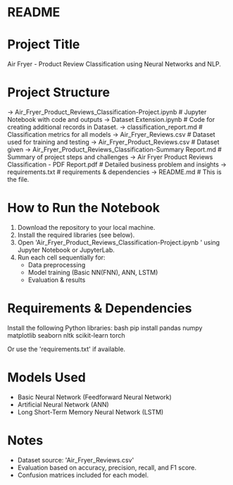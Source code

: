 # README

# Project Title
Air Fryer - Product Review Classification using Neural Networks and NLP.

# Project Structure

-> Air_Fryer_Product_Reviews_Classification-Project.ipynb           # Jupyter Notebook with code and outputs
-> Dataset Extension.ipynb                                          # Code for creating additional records in Dataset.
-> classification_report.md                                         # Classification metrics for all models
-> Air_Fryer_Reviews.csv                                            # Dataset used for training and testing
-> Air_Fryer_Product_Reviews.csv                                    # Dataset given
-> Air_Fryer_Product_Reviews_Classification-Summary Report.md       # Summary of project steps and challenges
-> Air Fryer Product Reviews Classification - PDF Report.pdf        # Detailed business problem and insights
-> requirements.txt                                                 # requirements & dependencies 
-> README.md                                                        # This is the file.

# How to Run the Notebook

1. Download the repository to your local machine.
2. Install the required libraries (see below).
3. Open 'Air_Fryer_Product_Reviews_Classification-Project.ipynb ' using Jupyter Notebook or JupyterLab.
4. Run each cell sequentially for:
   - Data preprocessing
   - Model training (Basic NN(FNN), ANN, LSTM)
   - Evaluation & results

# Requirements & Dependencies

Install the following Python libraries:
   bash
pip install pandas numpy matplotlib seaborn nltk scikit-learn torch

Or use the 'requirements.txt' if available.

# Models Used

- Basic Neural Network (Feedforward Neural Network)
- Artificial Neural Network (ANN)
- Long Short-Term Memory Neural Network (LSTM)
# Notes

- Dataset source: 'Air_Fryer_Reviews.csv'
- Evaluation based on accuracy, precision, recall, and F1 score.
- Confusion matrices included for each model.
